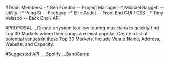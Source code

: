 #Team Members:
⋅⋅* Ben Fondon -- Project Manager
⋅⋅* Michael Baggett -- Utility
⋅⋅* Peng Si -- Firebase
⋅⋅* Ellie Audet -- Front End GUI / CSS
⋅⋅* Tony Velasco -- Back End / API

#PROPOSAL
...Create a system to allow touring musicians to quickly find Top 30 Markets where their songs are most popular.
Create a list of potential venues in these Top 30 Markets. Include Venue Name, Address, Website, and Capacity.

#Suggested API:
...Spotify
...BandCamp
